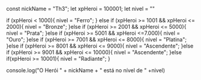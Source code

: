 const nickName = "Th3";
let xpHeroi = 100001;
let nivel = ""

if (xpHeroi < 1000){
    nivel = "Ferro";
} else if (xpHeroi >= 1001 && xpHeroi <= 2000){
    nivel = "Bronze";
}else if (xpHeroi >= 2001 && xpHeroi <= 5000){
    nivel = "Prata";
}else if (xpHeroi >= 5001 && xpHeroi <=7.000){
    nivel = "Ouro";
}else if (xpHeroi >= 7001 && xpHeroi <= 8000){
    nivel = "Platina";
}else if (xpHeroi >= 8001 && xpHeroi <= 9000){
    nivel = "Ascendente";
}else if (xpHeroi >= 9001 && xpHeroi <= 10000){
    nivel = "Ascendente";
}else if(xpHeroi >= 10001){
    nivel = "Radiante";
}

console.log("O Herói " + nickName +  " está no nível de " +nivel)
